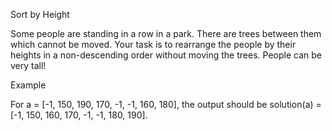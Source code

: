Sort by Height


Some people are standing in a row in a park. There are trees between them which cannot be moved. Your task is to rearrange the people by their heights in a non-descending order without moving the trees. People can be very tall!

Example

For a = [-1, 150, 190, 170, -1, -1, 160, 180], the output should be
solution(a) = [-1, 150, 160, 170, -1, -1, 180, 190].